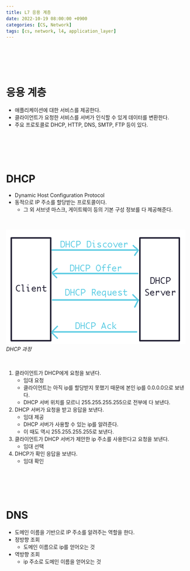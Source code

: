 ```yaml
---
title: L7 응용 계층
date: 2022-10-19 08:00:00 +0900
categories: [CS, Network]
tags: [cs, network, l4, application_layer]
---
```




<br/>
<br/>
<br/>
<br/>

# 응용 계층

- 애플리케이션에 대한 서비스를 제공한다.
- 클라이언트가 요청한 서비스를 서버가 인식할 수 있게 데이터를 변환한다.
- 주요 프로토콜로 DHCP, HTTP, DNS, SMTP, FTP 등이 있다.


<br/>
<br/>
<br/>
<br/>

# DHCP

- Dynamic Host Configuration Protocol
- 동적으로 IP 주소를 할당받는 프로토콜이다.
  - 그 외 서브넷 마스크, 게이트웨이 등의 기본 구성 정보를 다 제공해준다.

<br/>

![img-description](assets/img/posting/network/DHCP.png)
_DHCP 과정_

<br/>

1. 클라이언트가 DHCP에게 요청을 보낸다.
   - 임대 요청
   - 클라이언트는 아직 ip를 할당받지 못했기 때문에 본인 ip를 0.0.0.0으로 보낸다.
   - DHCP 서버 위치를 모르니 255.255.255.255으로 전부에 다 보낸다.
2. DHCP 서버가 요청을 받고 응답을 보낸다.
   - 임대 제공
   - DHCP 서버가 사용할 수 있는 ip를 알려준다.
   - 이 때도 역시 255.255.255.255로 보낸다.
3. 클라이언트가 DHCP 서버가 제안한 ip 주소를 사용한다고 요청을 보낸다.
   - 임대 선택
4. DHCP가 확인 응답을 보낸다.
   - 임대 확인

<br/>
<br/>
<br/>
<br/>

# DNS

- 도메인 이름을 기반으로 IP 주소를 알려주는 역할을 한다.
- 정방향 조회
  - 도메인 이름으로 ip를 얻어오는 것
- 역방향 조회
  - ip 주소로 도메인 이름을 얻어오는 것

<br/>
<br/>
<br/>
<br/>
